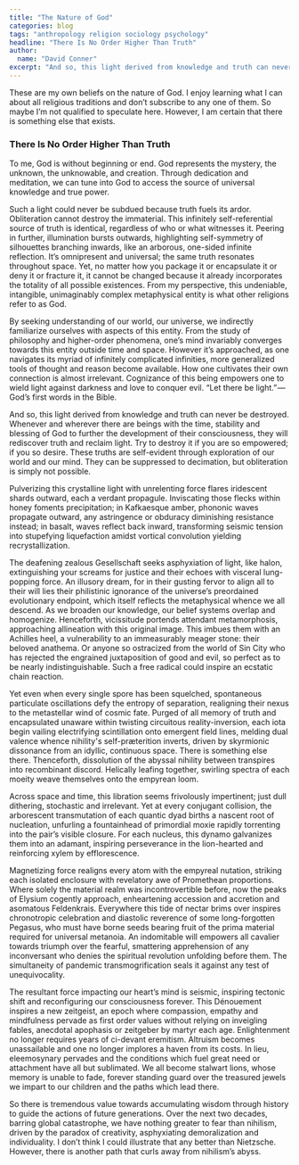 ```yaml
---
title: "The Nature of God"
categories: blog
tags: "anthropology religion sociology psychology"
headline: "There Is No Order Higher Than Truth"
author:
  name: "David Conner"
excerpt: "And so, this light derived from knowledge and truth can never be destroyed. Whenever and wherever there are beings with the time, stability and blessing of God to further the development of their consciousness, will rediscover truth and reclaim light. Destroy it if you are so empowered; if you so desire. These truths are self-evident through exploration of our world and our mind. They can be suppressed to decimation, but obliteration is simply not possible."
---
```


These are my own beliefs on the nature of God. I enjoy learning what I
can about all religious traditions and don’t subscribe to any one of
them. So maybe I’m not qualified to speculate here. However, I am
certain that there is something else that exists.

### There Is No Order Higher Than Truth

To me, God is without beginning or end. God represents the mystery,
the unknown, the unknowable, and creation. Through dedication and
meditation, we can tune into God to access the source of universal
knowledge and true power.

Such a light could never be subdued because truth fuels its
ardor. Obliteration cannot destroy the immaterial. This infinitely
self-referential source of truth is identical, regardless of who or
what witnesses it. Peering in further, illumination bursts outwards,
highlighting self-symmetry of silhouettes branching inwards, like an
arborous, one-sided infinite reflection. It’s omnipresent and
universal; the same truth resonates throughout space. Yet, no matter
how you package it or encapsulate it or deny it or fracture it, it
cannot be changed because it already incorporates the totality of all
possible existences. From my perspective, this undeniable, intangible,
unimaginably complex metaphysical entity is what other religions refer
to as God.

By seeking understanding of our world, our universe, we indirectly
familiarize ourselves with aspects of this entity. From the study of
philosophy and higher-order phenomena, one’s mind invariably converges
towards this entity outside time and space. However it’s approached,
as one navigates its myriad of infinitely complicated infinities,
more generalized tools of thought and reason become available. How one
cultivates their own connection is almost irrelevant. Cognizance of
this being empowers one to wield light against darkness and love to
conquer evil. “Let there be light.” — God’s first words in the Bible.

And so, this light derived from knowledge and truth can never be
destroyed. Whenever and wherever there are beings with the time,
stability and blessing of God to further the development of their
consciousness, they will rediscover truth and reclaim light. Try to
destroy it if you are so empowered; if you so desire. These truths are
self-evident through exploration of our world and our mind. They can
be suppressed to decimation, but obliteration is simply not possible.

Pulverizing this crystalline light with unrelenting force flares
iridescent shards outward, each a verdant propagule. Inviscating those
flecks within honey foments precipitation; in Kafkaesque amber,
phononic waves propagate outward, any astringence or obduracy
diminishing resistance instead; in basalt, waves reflect back
inward, transforming seismic tension into stupefying liquefaction
amidst vortical convolution yielding recrystallization.

The deafening zealous Gesellschaft seeks asphyxiation of light, like
halon, extinguishing your screams for justice and their echoes with
visceral lung-popping force. An illusory dream, for in their gusting
fervor to align all to their will lies their philistinic ignorance of
the universe’s preordained evolutionary endpoint, which itself
reflects the metaphysical whence we all descend. As we broaden our
knowledge, our belief systems overlap and homogenize. Henceforth,
vicissitude portends attendant metamorphosis, approaching allineation
with this original image. This imbues them with an Achilles heel, a
vulnerability to an immeasurably meager stone: their beloved
anathema. Or anyone so ostracized from the world of Sin City who has
rejected the engrained juxtaposition of good and evil, so perfect as
to be nearly indistinguishable. Such a free radical could inspire an
ecstatic chain reaction.

Yet even when every single spore has been squelched, spontaneous
particulate oscillations defy the entropy of separation, realigning
their nexus to the metastellar wind of cosmic fate. Purged of all
memory of truth and encapsulated unaware within twisting circuitous
reality-inversion, each iota begin vailing electrifying scintillation
onto emergent field lines, melding dual valence whence nihility's
self-præterition inverts, driven by skyrmionic dissonance from an
idyllic, continuous space. There is something else there. Thenceforth,
dissolution of the abyssal nihility between transpires into
recombinant discord. Helically leafing together, swirling spectra of
each moeity weave themselves onto the empyrean loom.

Across space and time, this libration seems frivolously impertinent;
just dull dithering, stochastic and irrelevant. Yet at every conjugant
collision, the arborescent transmutation of each quantic dyad births a
nascent root of nucleation, unfurling a fountainhead of primordial
moxie rapidly torrenting into the pair’s visible closure. For each
nucleus, this dynamo galvanizes them into an adamant, inspiring
perseverance in the lion-hearted and reinforcing xylem by
efflorescence.

Magnetizing force realigns every atom with the empyreal nutation,
striking each isolated enclosure with revelatory awe of Promethean
proportions. Where solely the material realm was incontrovertible
before, now the peaks of Elysium cogently approach, enheartening
accession and accretion and asomatous Feldenkrais. Everywhere this
tide of nectar brims over inspires chronotropic celebration and
diastolic reverence of some long-forgotten Pegasus, who must have
borne seeds bearing fruit of the prima material required for universal
metanoia. An indomitable will empowers all cavalier towards triumph
over the fearful, smattering apprehension of any inconversant who
denies the spiritual revolution unfolding before them. The
simultaneity of pandemic transmogrification seals it against any test
of unequivocality.

The resultant force impacting our heart’s mind is seismic, inspiring
tectonic shift and reconfiguring our consciousness forever. This
Dénouement inspires a new zeitgeist, an epoch where compassion,
empathy and mindfulness pervade as first order values without relying
on inveigling fables, anecdotal apophasis or zeitgeber by martyr each
age. Enlightenment no longer requires years of ci-devant
eremitism. Altruism becomes unassailable and one no longer implores a
haven from its costs. In lieu, eleemosynary pervades and the
conditions which fuel great need or attachment have all but
sublimated. We all become stalwart lions, whose memory is unable to
fade, forever standing guard over the treasured jewels we impart to
our children and the paths which lead there.

So there is tremendous value towards accumulating wisdom through
history to guide the actions of future generations. Over the next two
decades, barring global catastrophe, we have nothing greater to fear
than nihilism, driven by the paradox of creativity, asphyxiating
demoralization and individuality. I don’t think I could illustrate
that any better than Nietzsche. However, there is another path that
curls away from nihilism’s abyss.
